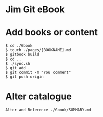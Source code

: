 # Jim Git eBook

# Add books or content
	$ cd ./Gbook
	$ touch ./pages/[BOOKNAME].md
	$ gitbook build
	$ cd ..
	$ ./sync.sh
	$ git add .
	$ git commit -m "You comment" 
	$ git push origin

# Alter catalogue
	Alter and Reference ./Gbook/SUMMARY.md
